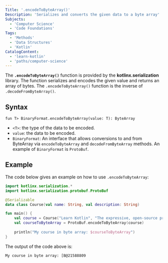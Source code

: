 ```yaml
---
Title: '.encodeToByteArray()'
Description: 'Serializes and converts the given data to a byte array'
Subjects:
  - 'Computer Science'
  - 'Code Foundations'
Tags:
  - 'Methods'
  - 'Data Structures'
  - 'Kotlin'
CatalogContent:
  - 'learn-kotlin'
  - 'paths/computer-science'
---
```


The **`.encodeToByteArray()`** function is provided by the **kotlinx.serialization** library. The function serializes and encodes the given value and returns an array of bytes. The `.encodeToByteArray()` function is the inverse of `.decodeFromByteArray()`.
## Syntax

```pseudo
fun T> BinaryFormat.encodeToByteArray(value: T): ByteArray
```
- `<T>`: the type of the data to be encoded.
- `value`: the data to be encoded.
- `BinaryFormat`: An interface  that allows conversions to and from ByteArray via `encodeToByteArray` and `decodeFromByteArray` methods. An example of `BinaryFormat` is `ProtoBuf`.

## Example

The code below gives an example on how to use `.encodeToByteArray`:

```kotlin
import kotlinx.serialization.*
import kotlinx.serialization.protobuf.ProtoBuf

@Serializable
data class Course(val name: String, val description: String)

fun main() {
    val course = Course("Learn Kotlin", "The expressive, open-source programming language developed by JetBrains.")
    val courseToByteArray = ProtoBuf.encodeToByteArray(course)
    
    println("My course in byte array: $courseToByteArray")
}
```

The output of the code above is:

```shell
My course in byte array: [B@21588809
```
